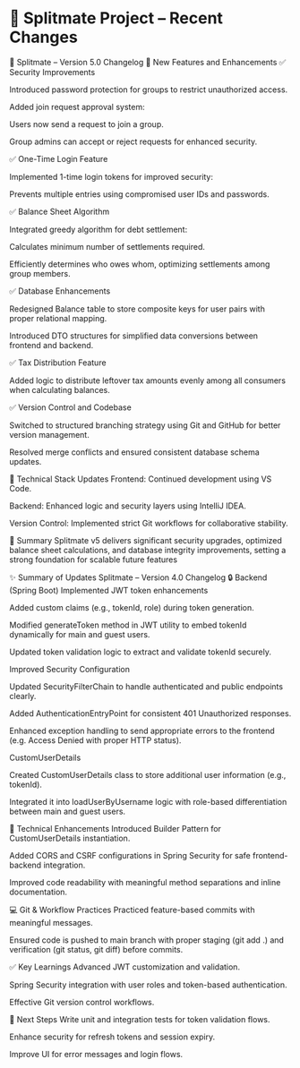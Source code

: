 # 📝 Splitmate Project – Recent Changes
📝 Splitmate – Version 5.0 Changelog
🚀 New Features and Enhancements
✅ Security Improvements

Introduced password protection for groups to restrict unauthorized access.

Added join request approval system:

Users now send a request to join a group.

Group admins can accept or reject requests for enhanced security.

✅ One-Time Login Feature

Implemented 1-time login tokens for improved security:

Prevents multiple entries using compromised user IDs and passwords.

✅ Balance Sheet Algorithm

Integrated greedy algorithm for debt settlement:

Calculates minimum number of settlements required.

Efficiently determines who owes whom, optimizing settlements among group members.

✅ Database Enhancements

Redesigned Balance table to store composite keys for user pairs with proper relational mapping.

Introduced DTO structures for simplified data conversions between frontend and backend.

✅ Tax Distribution Feature

Added logic to distribute leftover tax amounts evenly among all consumers when calculating balances.

✅ Version Control and Codebase

Switched to structured branching strategy using Git and GitHub for better version management.

Resolved merge conflicts and ensured consistent database schema updates.

🔧 Technical Stack Updates
Frontend: Continued development using VS Code.

Backend: Enhanced logic and security layers using IntelliJ IDEA.

Version Control: Implemented strict Git workflows for collaborative stability.

📌 Summary
Splitmate v5 delivers significant security upgrades, optimized balance sheet calculations, and database integrity improvements, setting a strong foundation for scalable future features



✨ Summary of Updates 
Splitmate – Version 4.0 Changelog
🔒 Backend (Spring Boot)
Implemented JWT token enhancements

Added custom claims (e.g., tokenId, role) during token generation.

Modified generateToken method in JWT utility to embed tokenId dynamically for main and guest users.

Updated token validation logic to extract and validate tokenId securely.

Improved Security Configuration

Updated SecurityFilterChain to handle authenticated and public endpoints clearly.

Added AuthenticationEntryPoint for consistent 401 Unauthorized responses.

Enhanced exception handling to send appropriate errors to the frontend (e.g. Access Denied with proper HTTP status).

CustomUserDetails

Created CustomUserDetails class to store additional user information (e.g., tokenId).

Integrated it into loadUserByUsername logic with role-based differentiation between main and guest users.



🔧 Technical Enhancements
Introduced Builder Pattern for CustomUserDetails instantiation.

Added CORS and CSRF configurations in Spring Security for safe frontend-backend integration.

Improved code readability with meaningful method separations and inline documentation.

💻 Git & Workflow Practices
Practiced feature-based commits with meaningful messages.

Ensured code is pushed to main branch with proper staging (git add .) and verification (git status, git diff) before commits.

✅ Key Learnings
Advanced JWT customization and validation.

Spring Security integration with user roles and token-based authentication.


Effective Git version control workflows.

🔮 Next Steps
Write unit and integration tests for token validation flows.

Enhance security for refresh tokens and session expiry.

Improve UI for error messages and login flows.

